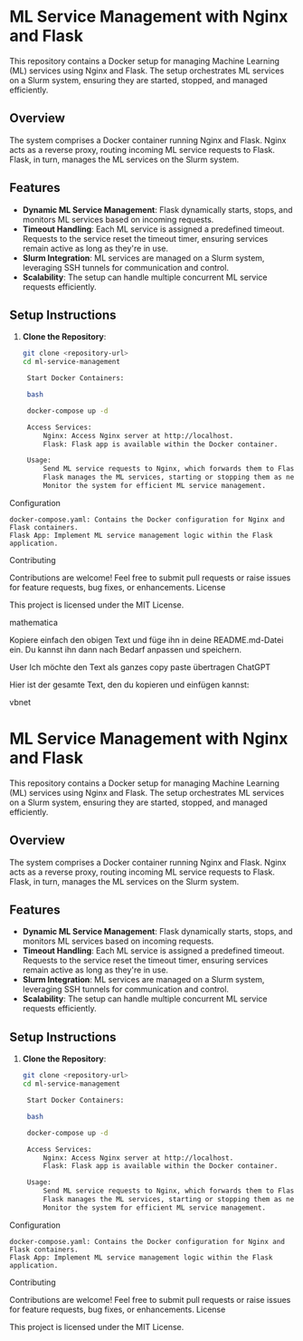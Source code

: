 # ML Service Management with Nginx and Flask

This repository contains a Docker setup for managing Machine Learning (ML) services using Nginx and Flask. The setup orchestrates ML services on a Slurm system, ensuring they are started, stopped, and managed efficiently.

## Overview

The system comprises a Docker container running Nginx and Flask. Nginx acts as a reverse proxy, routing incoming ML service requests to Flask. Flask, in turn, manages the ML services on the Slurm system.

## Features

- **Dynamic ML Service Management**: Flask dynamically starts, stops, and monitors ML services based on incoming requests.
- **Timeout Handling**: Each ML service is assigned a predefined timeout. Requests to the service reset the timeout timer, ensuring services remain active as long as they're in use.
- **Slurm Integration**: ML services are managed on a Slurm system, leveraging SSH tunnels for communication and control.
- **Scalability**: The setup can handle multiple concurrent ML service requests efficiently.

## Setup Instructions

1. **Clone the Repository**: 
   ```bash
   git clone <repository-url>
   cd ml-service-management

    Start Docker Containers:

    bash

    docker-compose up -d

    Access Services:
        Nginx: Access Nginx server at http://localhost.
        Flask: Flask app is available within the Docker container.

    Usage:
        Send ML service requests to Nginx, which forwards them to Flask for handling.
        Flask manages the ML services, starting or stopping them as needed.
        Monitor the system for efficient ML service management.

Configuration

    docker-compose.yaml: Contains the Docker configuration for Nginx and Flask containers.
    Flask App: Implement ML service management logic within the Flask application.

Contributing

Contributions are welcome! Feel free to submit pull requests or raise issues for feature requests, bug fixes, or enhancements.
License

This project is licensed under the MIT License.

mathematica


Kopiere einfach den obigen Text und füge ihn in deine README.md-Datei ein. Du kannst ihn dann nach Bedarf anpassen und speichern.

User
Ich möchte den Text als ganzes copy paste übertragen
ChatGPT

Hier ist der gesamte Text, den du kopieren und einfügen kannst:

vbnet

# ML Service Management with Nginx and Flask

This repository contains a Docker setup for managing Machine Learning (ML) services using Nginx and Flask. The setup orchestrates ML services on a Slurm system, ensuring they are started, stopped, and managed efficiently.

## Overview

The system comprises a Docker container running Nginx and Flask. Nginx acts as a reverse proxy, routing incoming ML service requests to Flask. Flask, in turn, manages the ML services on the Slurm system.

## Features

- **Dynamic ML Service Management**: Flask dynamically starts, stops, and monitors ML services based on incoming requests.
- **Timeout Handling**: Each ML service is assigned a predefined timeout. Requests to the service reset the timeout timer, ensuring services remain active as long as they're in use.
- **Slurm Integration**: ML services are managed on a Slurm system, leveraging SSH tunnels for communication and control.
- **Scalability**: The setup can handle multiple concurrent ML service requests efficiently.

## Setup Instructions

1. **Clone the Repository**: 
   ```bash
   git clone <repository-url>
   cd ml-service-management

    Start Docker Containers:

    bash

    docker-compose up -d

    Access Services:
        Nginx: Access Nginx server at http://localhost.
        Flask: Flask app is available within the Docker container.

    Usage:
        Send ML service requests to Nginx, which forwards them to Flask for handling.
        Flask manages the ML services, starting or stopping them as needed.
        Monitor the system for efficient ML service management.

Configuration

    docker-compose.yaml: Contains the Docker configuration for Nginx and Flask containers.
    Flask App: Implement ML service management logic within the Flask application.

Contributing

Contributions are welcome! Feel free to submit pull requests or raise issues for feature requests, bug fixes, or enhancements.
License

This project is licensed under the MIT License.